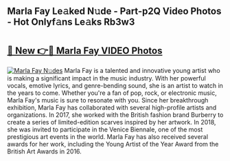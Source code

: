## Marla Fay Le𝚊ked N𝚞de - Part-p2Q Video Photos - Hot Onlyf𝚊ns Le𝚊ks Rb3w3

# <h2><a href="http://ab2431.deff.icu/?id=Marla+Fay">🔗 New 👉🔴 Marla Fay VIDEO Photos</a></h2>

[![Marla Fay N𝚞des](https://i.imgur.com/rIISA9y.gif)](http://ab2431.deff.icu/?id=Marla+Fay)
Marla Fay is a talented and innovative young artist who is making a significant impact in the music industry. With her powerful vocals, emotive lyrics, and genre-bending sound, she is an artist to watch in the years to come. Whether you're a fan of pop, rock, or electronic music, Marla Fay's music is sure to resonate with you. Since her breakthrough exhibition, Marla Fay has collaborated with several high-profile artists and organizations. In 2017, she worked with the British fashion brand Burberry to create a series of limited-edition scarves inspired by her artwork. In 2018, she was invited to participate in the Venice Biennale, one of the most prestigious art events in the world. Marla Fay has also received several awards for her work, including the Young Artist of the Year Award from the British Art Awards in 2016.
